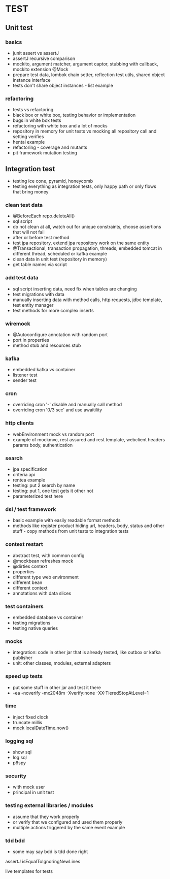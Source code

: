 # TEST

## Unit test

### basics

* junit assert vs assertJ
* assertJ recursive comparison
* mockito, argument matcher, argument captor, stubbing with callback, mockito extension @Mock
* prepare test data, lombok chain setter, reflection test utils, shared object instance interface
* tests don't share object instances - list example


### refactoring
* tests vs refactoring
* black box or white box, testing behavior or implementation
* bugs in white box tests
* refactoring with white box and a lot of mocks
* repository in memory for unit tests vs mocking all repository call and setting verifies
* hentai example
* refactoring - coverage and mutants
* pit framework mutation testing


## Integration test

* testing ice cone, pyramid, honeycomb
* testing everything as integration tests, only happy path or only flows that bring money

### clean test data
* @BeforeEach repo.deleteAll()
* sql script
* do not clean at all, watch out for unique constraints, choose assertions that will not fail
* after or before test method
* test jpa repository, extend jpa repository work on the same entity 
* @Transactional, transaction propagation, threads, embedded tomcat in different thread, scheduled or kafka example
* clean data in unit test (repository in memory)
* get table names via script

### add test data
* sql script inserting data, need fix when tables are changing
* test migrations with data
* manually inserting data with method calls, http requests, jdbc template, test entity manager
* test methods for more complex inserts

### wiremock
* @Autoconfigure annotation with random port
* port in properties
* method stub and resources stub

### kafka
* embedded kafka vs container
* listener test
* sender test

### cron
* overriding cron '-' disable and manually call method
* overriding cron '0/3 sec' and use awaitility

### http clients
* webEnvironment mock vs random port
* example of mockmvc, rest assured and rest template, webclient headers params body, authentication

### search
* jpa specification
* criteria api
* rentea example 
* testing: put 2 search by name
* testing: put 1, one test gets it other not
* parameterized test here

### dsl / test framework
* basic example with easily readable format methods
* methods like register product hiding url, headers, body, status and other stuff - copy methods from unit tests to integration tests

### context restart
* abstract test, with common config
* @mockbean refreshes mock
* @dirties context
* properties
* different type web environment
* different bean
* different context
* annotations with data slices

### test containers
* embedded database vs container
* testing migrations 
* testing native queries

### mocks
* integration: code in other jar that is already tested, like outbox or kafka publisher
* unit: other classes, modules,  external adapters

### speed up tests
* put some stuff in other jar and test it there
* -ea -noverify -mx2048m -Xverify:none -XX:TieredStopAtLevel=1

### time
* inject fixed clock
* truncate millis
* mock localDateTime.now()

### logging sql
* show sql
* log sql
* p6spy

### security
* with mock user
* principal in unit test

### testing external libraries / modules
* assume that they work properly
* or verify that we configured and used them properly
* multiple actions triggered by the same event example

### tdd bdd
* some may say bdd is tdd done right

assertJ  isEqualToIgnoringNewLines

live templates for tests